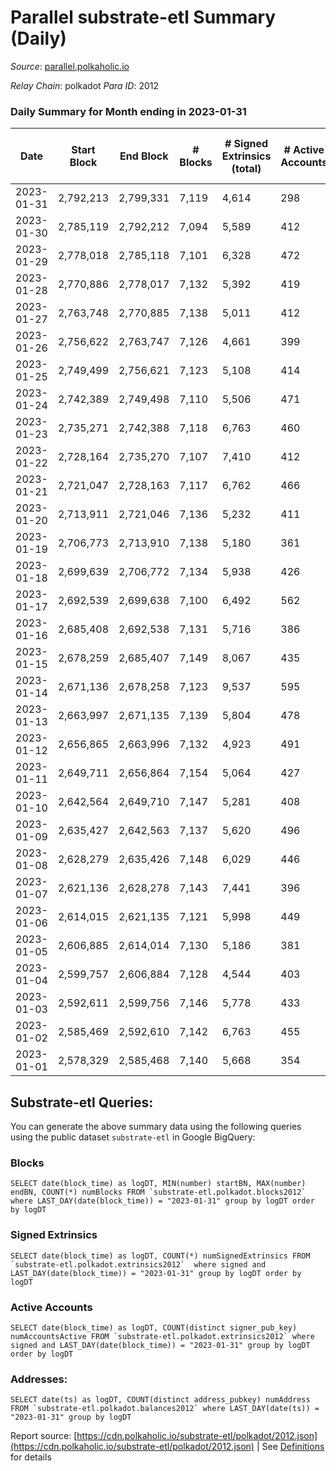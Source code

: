 # Parallel substrate-etl Summary (Daily)

_Source_: [parallel.polkaholic.io](https://parallel.polkaholic.io)

*Relay Chain*: polkadot
*Para ID*: 2012



### Daily Summary for Month ending in 2023-01-31


| Date | Start Block | End Block | # Blocks | # Signed Extrinsics (total) | # Active Accounts | # Passive | # New | # Addresses with Balances | # Events | # Transfers | # XCM Transfers In | # XCM Transfers Out |
| ---- | ----------- | --------- | -------- | --------------------------- | ----------------- | --------- | ----- | ------------------------- | -------- | ----------- | ------------------ | ------------------- |
| 2023-01-31 | 2,792,213 | 2,799,331 | 7,119  | 4,614 | 298 | 31 | 12 | 46,950 | 41,290 | 1,518 ($62,459.53) | 72 ($51,379.84) | 74 ($289,427.87) |
| 2023-01-30 | 2,785,119 | 2,792,212 | 7,094  | 5,589 | 412 | 28 | 13 | 46,938 | 52,863 | 2,259 ($84,168.48) | 109 ($104,614.87) | 97 ($43,626.00) |
| 2023-01-29 | 2,778,018 | 2,785,118 | 7,101  | 6,328 | 472 | 24 | 16 | 46,925 | 58,091 | 2,168 ($63,515.75) | 97 ($98,927.67) | 105 ($135,807.15) |
| 2023-01-28 | 2,770,886 | 2,778,017 | 7,132  | 5,392 | 419 | 24 | 46,909 | 46,909 | 52,495 | 2,108 ($59,230.34) | 85 ($35,526.60) | 85 ($73,645.56) |
| 2023-01-27 | 2,763,748 | 2,770,885 | 7,138  | 5,011 | 412 | 30 |  | 46,895 | 50,684 | 2,338 ($87,795.01) | 73 ($520,812.63) | 76 ($121,699.77) |
| 2023-01-26 | 2,756,622 | 2,763,747 | 7,126  | 4,661 | 399 | 34 | 15 | 46,878 | 48,209 | 2,130 ($74,328.07) | 87 ($57,608.29) | 66 ($61,680.41) |
| 2023-01-25 | 2,749,499 | 2,756,621 | 7,123  | 5,108 | 414 | 32 | 19 | 46,863 | 51,647 | 2,502 ($84,033.66) | 89 ($91,578.97) | 91 ($171,893.18) |
| 2023-01-24 | 2,742,389 | 2,749,498 | 7,110  | 5,506 | 471 | 21 | 15 | 46,845 | 55,006 | 2,749 ($128,067.15) | 111 ($88,949.44) | 77 ($117,870.79) |
| 2023-01-23 | 2,735,271 | 2,742,388 | 7,118  | 6,763 | 460 | 29 | 8 | 46,832 | 60,870 | 2,406 ($69,080.12) | 108 ($61,673.87) | 89 ($117,105.89) |
| 2023-01-22 | 2,728,164 | 2,735,270 | 7,107  | 7,410 | 412 | 27 | 10 | 46,824 | 62,554 | 2,019 ($47,691.48) | 75 ($95,314.13) | 83 ($55,853.58) |
| 2023-01-21 | 2,721,047 | 2,728,163 | 7,117  | 6,762 | 466 | 26 | 11 | 46,814 | 61,057 | 2,423 ($81,939.47) | 72 ($23,644.23) | 80 ($246,498.16) |
| 2023-01-20 | 2,713,911 | 2,721,046 | 7,136  | 5,232 | 411 | 28 | 9 | 46,803 | 51,815 | 1,828 ($94,300.96) | 72 ($22,848.52) | 58 ($23,180.79) |
| 2023-01-19 | 2,706,773 | 2,713,910 | 7,138  | 5,180 | 361 | 27 | 9 | 46,795 | 50,381 | 1,668 ($26,388.30) | 68 ($50,543.16) | 43 ($83,197.68) |
| 2023-01-18 | 2,699,639 | 2,706,772 | 7,134  | 5,938 | 426 | 28 | 19 | 46,786 | 56,243 | 2,373 ($100,228.13) | 106 ($54,611.46) | 92 ($112,206.92) |
| 2023-01-17 | 2,692,539 | 2,699,638 | 7,100  | 6,492 | 562 | 29 | 8 | 46,767 | 66,914 | 3,723 ($219,422.95) | 133 ($202,142.26) | 116 ($132,510.28) |
| 2023-01-16 | 2,685,408 | 2,692,538 | 7,131  | 5,716 | 386 | 28 | 12 | 46,759 | 47,898 | 2,043 ($101,301.37) | 101 ($201,852.18) | 60 ($67,209.94) |
| 2023-01-15 | 2,678,259 | 2,685,407 | 7,149  | 8,067 | 435 | 29 | 16 | 46,747 | 63,964 | 3,372 ($162,862.95) | 120 ($53,966.37) | 99 ($205,140.23) |
| 2023-01-14 | 2,671,136 | 2,678,258 | 7,123  | 9,537 | 595 | 35 | 19 | 46,731 | 85,006 | 5,330 ($268,909.06) | 189 ($154,332.51) | 190 ($261,330.00) |
| 2023-01-13 | 2,663,997 | 2,671,135 | 7,139  | 5,804 | 478 | 53 | 42 | 46,712 | 58,121 | 2,897 ($131,708.83) | 140 ($48,119.82) | 93 ($1,268,913.37) |
| 2023-01-12 | 2,656,865 | 2,663,996 | 7,132  | 4,923 | 491 | 42 | 33 | 46,671 | 54,047 | 2,782 ($74,295.69) | 141 ($268,460.34) | 131 ($103,609.23) |
| 2023-01-11 | 2,649,711 | 2,656,864 | 7,154  | 5,064 | 427 | 26 | 19 | 46,638 | 53,900 | 2,687 ($66,023.19) | 145 ($72,157.03) | 103 ($40,765.04) |
| 2023-01-10 | 2,642,564 | 2,649,710 | 7,147  | 5,281 | 408 | 31 | 14 | 46,619 | 52,758 | 2,057 ($58,228.62) | 118 ($45,132.11) | 118 ($141,208.51) |
| 2023-01-09 | 2,635,427 | 2,642,563 | 7,137  | 5,620 | 496 | 27 | 15 | 46,605 | 58,036 | 2,591 ($64,672.26) | 153 ($139,103.49) | 153 ($227,739.07) |
| 2023-01-08 | 2,628,279 | 2,635,426 | 7,148  | 6,029 | 446 | 32 | 16 | 46,590 | 59,426 | 2,514 ($74,323.17) | 145 ($97,404.02) | 122 ($153,395.64) |
| 2023-01-07 | 2,621,136 | 2,628,278 | 7,143  | 7,441 | 396 | 31 | 17 | 46,574 | 68,189 | 4,153 ($196,119.72) | 188 ($53,019.51) | 192 ($60,058.94) |
| 2023-01-06 | 2,614,015 | 2,621,135 | 7,121  | 5,998 | 449 | 35 | 18 | 46,558 | 63,162 | 4,675 ($156,656.82) | 188 ($187,120.31) | 157 ($45,166.46) |
| 2023-01-05 | 2,606,885 | 2,614,014 | 7,130  | 5,186 | 381 | 24 | 18 | 46,541 | 53,054 | 2,357 ($45,757.71) | 91 ($109,137.53) | 72 ($140,814.65) |
| 2023-01-04 | 2,599,757 | 2,606,884 | 7,128  | 4,544 | 403 | 23 | 8 | 46,523 | 48,927 | 1,992 ($47,661.11) | 99 ($73,409.52) | 74 ($28,546.71) |
| 2023-01-03 | 2,592,611 | 2,599,756 | 7,146  | 5,778 | 433 | 34 | 10 | 46,515 | 57,425 | 2,642 ($74,112.12) | 109 ($30,533.66) | 78 ($101,617.25) |
| 2023-01-02 | 2,585,469 | 2,592,610 | 7,142  | 6,763 | 455 | 22 | 8 | 46,505 | 64,955 | 3,284 ($175,110.05) | 104 ($31,202.14) | 88 ($138,570.53) |
| 2023-01-01 | 2,578,329 | 2,585,468 | 7,140  | 5,668 | 354 | 22 | 7 | 46,497 | 53,747 | 1,575 ($20,266.82) | 84 ($189,542.37) | 74 ($60,928.65) |

## Substrate-etl Queries:
You can generate the above summary data using the following queries using the public dataset `substrate-etl` in Google BigQuery:


### Blocks
```
SELECT date(block_time) as logDT, MIN(number) startBN, MAX(number) endBN, COUNT(*) numBlocks FROM `substrate-etl.polkadot.blocks2012`  where LAST_DAY(date(block_time)) = "2023-01-31" group by logDT order by logDT
```


### Signed Extrinsics
```
SELECT date(block_time) as logDT, COUNT(*) numSignedExtrinsics FROM `substrate-etl.polkadot.extrinsics2012`  where signed and LAST_DAY(date(block_time)) = "2023-01-31" group by logDT order by logDT
```


### Active Accounts
```
SELECT date(block_time) as logDT, COUNT(distinct signer_pub_key) numAccountsActive FROM `substrate-etl.polkadot.extrinsics2012` where signed and LAST_DAY(date(block_time)) = "2023-01-31" group by logDT order by logDT
```


### Addresses:
```
SELECT date(ts) as logDT, COUNT(distinct address_pubkey) numAddress FROM `substrate-etl.polkadot.balances2012` where LAST_DAY(date(ts)) = "2023-01-31" group by logDT
```



Report source: [https://cdn.polkaholic.io/substrate-etl/polkadot/2012.json](https://cdn.polkaholic.io/substrate-etl/polkadot/2012.json) | See [Definitions](/DEFINITIONS.md) for details
